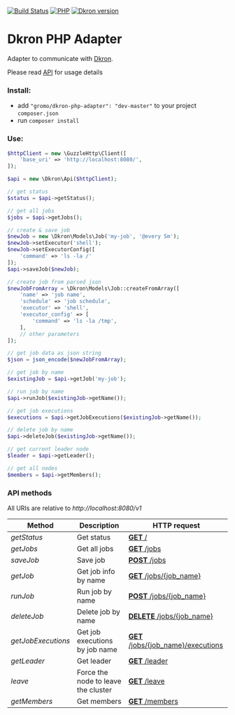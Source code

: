 [![Build Status](https://travis-ci.com/gromo/dkron-php-adapter.svg?branch=master)](https://travis-ci.com/gromo/dkron-php-adapter)
[![PHP](https://img.shields.io/badge/PHP-%5E7.0-blue.svg)](https://packagist.org/packages/gromo/dkron-php-adapter)
[![Dkron version](https://img.shields.io/badge/Dkron-v0.10.0-green.svg)](https://github.com/victorcoder/dkron/releases/tag/v0.10.0)



# Dkron PHP Adapter

Adapter to communicate with [Dkron](https://dkron.io).

Please read [API](https://dkron.io/usage/api/) for usage details

### Install:
- add `"gromo/dkron-php-adapter": "dev-master"` to your project `composer.json`
- run `composer install`

### Use:
```php
$httpClient = new \GuzzleHttp\Client([
    'base_uri' => 'http://localhost:8080/',
]);

$api = new \Dkron\Api($httpClient);

// get status
$status = $api->getStatus();

// get all jobs
$jobs = $api->getJobs();

// create & save job
$newJob = new \Dkron\Models\Job('my-job', '@every 5m');
$newJob->setExecutor('shell');
$newJob->setExecutorConfig([
    'command' => 'ls -la /'
]);
$api->saveJob($newJob);

// create job from parsed json
$newJobFromArray = \Dkron\Models\Job::createFromArray([
    'name' => 'job name',
    'schedule' => 'job schedule',
    'executor' => 'shell',
    'executor_config' => [
        'command' => 'ls -la /tmp',
    ],
    // other parameters
]);

// get job data as json string
$json = json_encode($newJobFromArray);

// get job by name
$existingJob = $api->getJob('my-job');

// run job by name
$api->runJob($existingJob->getName());

// get job executions
$executions = $api->getJobExecutions($existingJob->getName());

// delete job by name
$api->deleteJob($existingJob->getName());

// get current leader node
$leader = $api->getLeader();

// get all nodes
$members = $api->getMembers();


```

### API methods

All URIs are relative to *http://localhost:8080/v1*

Method | Description | HTTP request
------------ | ------------- | ------------- 
*getStatus* | Get status | [**GET** /](https://dkron.io/usage/api/#get)
*getJobs* | Get all jobs | [**GET** /jobs](https://dkron.io/usage/api/#get-jobs)
*saveJob* | Save job | [**POST** /jobs](https://dkron.io/usage/api/#post-jobs)
*getJob* | Get job info by name | [**GET** /jobs/{job_name}](https://dkron.io/usage/api/#get-jobs-job-name)
*runJob* | Run job by name | [**POST** /jobs/{job_name}](https://dkron.io/usage/api/#post-jobs-job-name)
*deleteJob* | Delete job by name | [**DELETE** /jobs/{job_name}](https://dkron.io/usage/api/#delete-jobs-job-name)
*getJobExecutions* | Get job executions by job name | [**GET** /jobs/{job_name}/executions](https://dkron.io/usage/api/#get-jobs-job-name-executions)
*getLeader* | Get leader | [**GET** /leader](https://dkron.io/usage/api/#get-leader)
*leave* | Force the node to leave the cluster | [**GET** /leave](https://dkron.io/usage/api/#get-leave)
*getMembers* | Get members | [**GET** /members](https://dkron.io/usage/api/#get-members)

